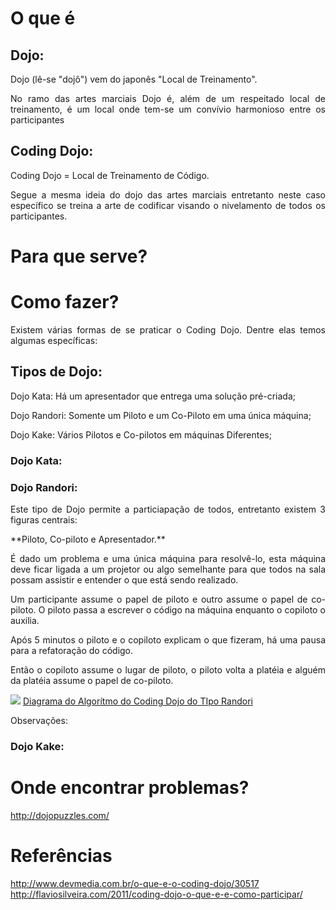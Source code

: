# O que é

## Dojo:
<p align ="justify">Dojo (lê-se "dojô") vem do japonês "Local de Treinamento".
<p align ="justify">No ramo das artes marciais Dojo é, além de um respeitado local de treinamento, é um local onde tem-se um convívio harmonioso entre os participantes

## Coding Dojo:

<p align ="justify">Coding Dojo = Local de Treinamento de Código.
<p align ="justify">Segue a mesma ideia do dojo das artes marciais entretanto neste caso específico se treina a arte de codificar visando o nivelamento de todos os participantes.

# Para que serve?

# Como fazer?

<p align ="justify">Existem várias formas de se praticar o Coding Dojo. Dentre elas temos algumas específicas:

## Tipos de Dojo:

<p align ="justify">Dojo Kata: Há um apresentador que entrega uma solução pré-criada;
<p align ="justify">Dojo Randori: Somente um Piloto e um Co-Piloto em uma única máquina;
<p align ="justify">Dojo Kake: Vários Pilotos e Co-pilotos em máquinas Diferentes;

### Dojo Kata:

### Dojo Randori:

<p align ="justify"> Este tipo de Dojo permite a particiapação de todos, entretanto existem 3 figuras centrais:
<p align ="justify"> **Piloto, Co-piloto e Apresentador.**
<p align ="justify"> É dado um problema e uma única máquina para resolvê-lo, esta máquina deve ficar ligada a um projetor ou algo semelhante para que todos na sala possam assistir e entender o que está sendo realizado.
<p align ="justify"> Um participante assume o papel de piloto e outro assume o papel de co-piloto. O piloto passa a escrever o código na máquina enquanto o copiloto o auxilia.
<p align ="justify"> Após 5 minutos o piloto e o copiloto explicam o que fizeram, há uma pausa para a refatoração do código.
<p align ="justify"> Então o copiloto assume o lugar de piloto, o piloto volta a platéia e alguém da platéia assume o papel de co-piloto.

![](https://raw.githubusercontent.com/wiki/fga-gpp-mds/00-Disciplina/image5.png)
[Diagrama do Algorítmo do Coding Dojo do TIpo Randori](https://raw.githubusercontent.com/wiki/fga-gpp-mds/00-Disciplina/image5.png)

<p align ="justify"> Observações:



### Dojo Kake:

# Onde encontrar problemas?
http://dojopuzzles.com/

# Referências
http://www.devmedia.com.br/o-que-e-o-coding-dojo/30517
http://flaviosilveira.com/2011/coding-dojo-o-que-e-e-como-participar/

